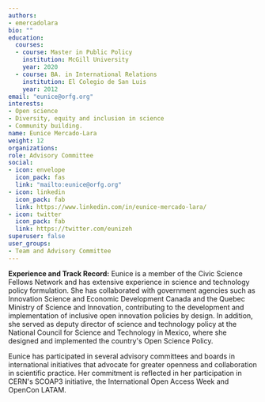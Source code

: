 ```yaml
---
authors:
- emercadolara
bio: ""
education:
  courses:
  - course: Master in Public Policy
    institution: McGill University
    year: 2020
  - course: BA. in International Relations
    institution: El Colegio de San Luis
    year: 2012
email: "eunice@orfg.org"
interests:
- Open science
- Diversity, equity and inclusion in science
- Community building. 
name: Eunice Mercado-Lara
weight: 12
organizations:
role: Advisory Committee
social:
- icon: envelope
  icon_pack: fas
  link: "mailto:eunice@orfg.org"
- icon: linkedin
  icon_pack: fab
  link: https://www.linkedin.com/in/eunice-mercado-lara/
- icon: twitter
  icon_pack: fab
  link: https://twitter.com/eunizeh
superuser: false
user_groups:
- Team and Advisory Committee
---
```


**Experience and Track Record:**
Eunice is a member of the Civic Science Fellows Network and has extensive experience in science and technology policy formulation. She has collaborated with government agencies such as Innovation Science and Economic Development Canada and the Quebec Ministry of Science and Innovation, contributing to the development and implementation of inclusive open innovation policies by design. In addition, she served as deputy director of science and technology policy at the National Council for Science and Technology in Mexico, where she designed and implemented the country's Open Science Policy.

Eunice has participated in several advisory committees and boards in international initiatives that advocate for greater openness and collaboration in scientific practice. Her commitment is reflected in her participation in CERN's SCOAP3 initiative, the International Open Access Week and OpenCon LATAM.
